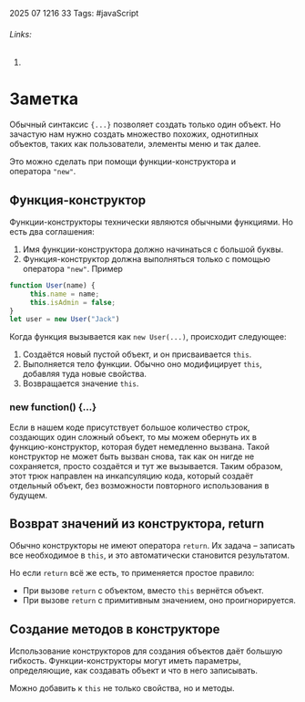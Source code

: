 2025 07 1216 33
Tags: #javaScript 
###### Links: 
1) 
# Заметка
Обычный синтаксис `{...}` позволяет создать только один объект. Но зачастую нам нужно создать множество похожих, однотипных объектов, таких как пользователи, элементы меню и так далее.

Это можно сделать при помощи функции-конструктора и оператора `"new"`.
## Функция-конструктор
Функции-конструкторы технически являются обычными функциями. Но есть два соглашения:

1. Имя функции-конструктора должно начинаться с большой буквы.
2. Функция-конструктор должна выполняться только с помощью оператора `"new"`.
Пример
```js
function User(name) {
	 this.name = name;
	 this.isAdmin = false;
}
let user = new User("Jack")
```
Когда функция вызывается как `new User(...)`, происходит следующее:

1. Создаётся новый пустой объект, и он присваивается `this`.
2. Выполняется тело функции. Обычно оно модифицирует `this`, добавляя туда новые свойства.
3. Возвращается значение `this`.
### new function() {...}
Если в нашем коде присутствует большое количество строк, создающих один сложный объект, то мы можем обернуть их в функцию-конструктор, которая будет немедленно вызвана. Такой конструктор не может быть вызван снова, так как он нигде не сохраняется, просто создаётся и тут же вызывается. Таким образом, этот трюк направлен на инкапсуляцию кода, который создаёт отдельный объект, без возможности повторного использования в будущем.
## Возврат значений из конструктора, return
Обычно конструкторы не имеют оператора `return`. Их задача – записать все необходимое в `this`, и это автоматически становится результатом.

Но если `return` всё же есть, то применяется простое правило:

- При вызове `return` с объектом, вместо `this` вернётся объект.
- При вызове `return` с примитивным значением, оно проигнорируется.
## Создание методов в конструкторе
Использование конструкторов для создания объектов даёт большую гибкость. Функции-конструкторы могут иметь параметры, определяющие, как создавать объект и что в него записывать.

Можно добавить к `this` не только свойства, но и методы.